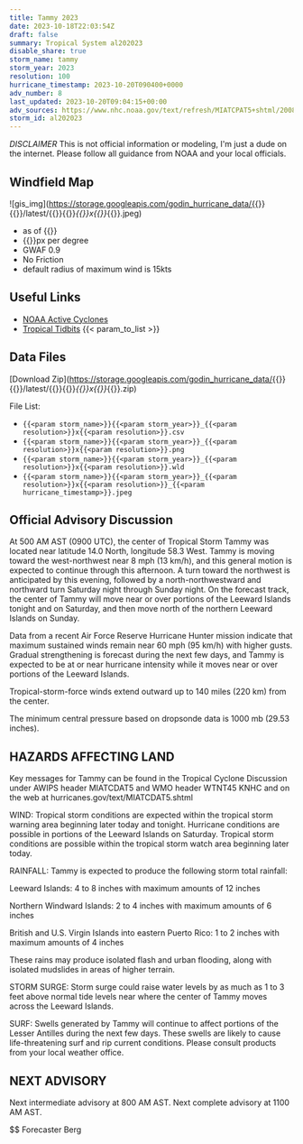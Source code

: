 ```yaml
---
title: Tammy 2023
date: 2023-10-18T22:03:54Z
draft: false
summary: Tropical System al202023
disable_share: true
storm_name: tammy
storm_year: 2023
resolution: 100
hurricane_timestamp: 2023-10-20T090400+0000
adv_number: 8
last_updated: 2023-10-20T09:04:15+00:00
adv_sources: https://www.nhc.noaa.gov/text/refresh/MIATCPAT5+shtml/200855.shtml;https://www.nhc.noaa.gov/refresh/graphics_at5+shtml/085813.shtml?cone
storm_id: al202023
---
```

*DISCLAIMER* This is not official information or modeling, I'm just a dude on the internet.  Please follow all guidance from NOAA and your local officials.

## Windfield Map
![gis_img](https://storage.googleapis.com/godin_hurricane_data/{{<param storm_name>}}{{<param storm_year>}}/latest/{{<param storm_name>}}{{<param storm_year>}}_{{<param resolution>}}x{{<param resolution>}}_{{<param hurricane_timestamp>}}.jpeg)

- as of {{<param last_updated>}}
- {{<param resolution>}}px per degree
- GWAF 0.9
- No Friction
- default radius of maximum wind is 15kts

## Useful Links
- [NOAA Active Cyclones](https://www.nhc.noaa.gov/)
- [Tropical Tidbits](https://www.tropicaltidbits.com/storminfo/)
{{< param_to_list >}}

## Data Files
[Download Zip](https://storage.googleapis.com/godin_hurricane_data/{{<param storm_name>}}{{<param storm_year>}}/latest/{{<param storm_name>}}{{<param storm_year>}}_{{<param resolution>}}x{{<param resolution>}}_{{<param hurricane_timestamp>}}.zip)

File List:
- `{{<param storm_name>}}{{<param storm_year>}}_{{<param resolution>}}x{{<param resolution>}}.csv`
- `{{<param storm_name>}}{{<param storm_year>}}_{{<param resolution>}}x{{<param resolution>}}.png`
- `{{<param storm_name>}}{{<param storm_year>}}_{{<param resolution>}}x{{<param resolution>}}.wld`
- `{{<param storm_name>}}{{<param storm_year>}}_{{<param resolution>}}x{{<param resolution>}}_{{<param hurricane_timestamp>}}.jpeg`


## Official Advisory Discussion
At 500 AM AST (0900 UTC), the center of Tropical Storm Tammy was
located near latitude 14.0 North, longitude 58.3 West.  Tammy is
moving toward the west-northwest near 8 mph (13 km/h), and this
general motion is expected to continue through this afternoon.  A 
turn toward the northwest is anticipated by this evening, followed 
by a north-northwestward and northward turn Saturday night through 
Sunday night.  On the forecast track, the center of Tammy will move 
near or over portions of the Leeward Islands tonight and on 
Saturday, and then move north of the northern Leeward Islands on 
Sunday.
 
Data from a recent Air Force Reserve Hurricane Hunter mission 
indicate that maximum sustained winds remain near 60 mph (95 km/h) 
with higher gusts.  Gradual strengthening is forecast during the 
next few days, and Tammy is expected to be at or near hurricane 
intensity while it moves near or over portions of the Leeward 
Islands.
 
Tropical-storm-force winds extend outward up to 140 miles (220 km)
from the center.
 
The minimum central pressure based on dropsonde data is 1000 mb 
(29.53 inches).
 
 
HAZARDS AFFECTING LAND
----------------------
Key messages for Tammy can be found in the Tropical Cyclone
Discussion under AWIPS header MIATCDAT5 and WMO header WTNT45 KNHC
and on the web at hurricanes.gov/text/MIATCDAT5.shtml
 
WIND:  Tropical storm conditions are expected within the tropical
storm warning area beginning later today and tonight.  Hurricane
conditions are possible in portions of the Leeward Islands on
Saturday.  Tropical storm conditions are possible within the
tropical storm watch area beginning later today.
 
RAINFALL: Tammy is expected to produce the following storm total
rainfall:
 
Leeward Islands: 4 to 8 inches with maximum amounts of 12 inches
 
Northern Windward Islands: 2 to 4 inches with maximum amounts of 6
inches
 
British and U.S. Virgin Islands into eastern Puerto Rico: 1 to 2
inches with maximum amounts of 4 inches
 
These rains may produce isolated flash and urban flooding, along
with isolated mudslides in areas of higher terrain.
 
STORM SURGE:  Storm surge could raise water levels by as much as 1
to 3 feet above normal tide levels near where the center of Tammy
moves across the Leeward Islands.
 
SURF:  Swells generated by Tammy will continue to affect portions of
the Lesser Antilles during the next few days.  These swells are
likely to cause life-threatening surf and rip current conditions.
Please consult products from your local weather office.
 
 
NEXT ADVISORY
-------------
Next intermediate advisory at 800 AM AST.
Next complete advisory at 1100 AM AST.
 
$$
Forecaster Berg